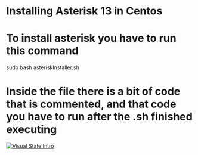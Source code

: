 # Installing Asterisk 13 in Centos

# To install asterisk you have to run this command

sudo bash asteriskInstaller.sh

# Inside the file there is a bit of code that is commented, and that code you have to run after the .sh finished executing 

[![Visual State Intro](https://img.youtube.com/vi/tJyuNDYXoZc/0.jpg)](https://www.youtube.com/watch?v=tJyuNDYXoZc "Visual State Intro")


